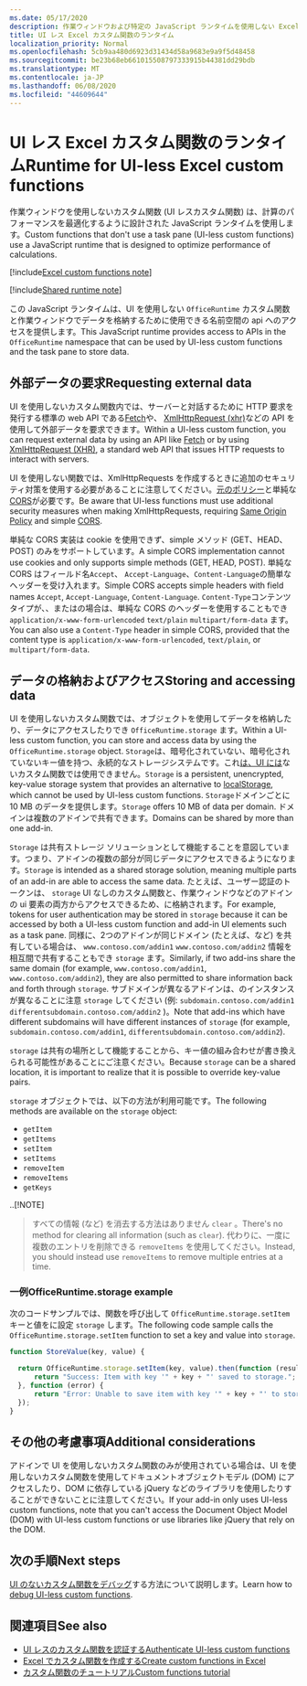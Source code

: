 ```yaml
---
ms.date: 05/17/2020
description: 作業ウィンドウおよび特定の JavaScript ランタイムを使用しない Excel カスタム関数について説明します。
title: UI レス Excel カスタム関数のランタイム
localization_priority: Normal
ms.openlocfilehash: 5cb9aa480d6923d31434d58a9683e9a9f5d48458
ms.sourcegitcommit: be23b68eb661015508797333915b44381dd29bdb
ms.translationtype: MT
ms.contentlocale: ja-JP
ms.lasthandoff: 06/08/2020
ms.locfileid: "44609644"
---
```

# <a name="runtime-for-ui-less-excel-custom-functions"></a><span data-ttu-id="d7511-103">UI レス Excel カスタム関数のランタイム</span><span class="sxs-lookup"><span data-stu-id="d7511-103">Runtime for UI-less Excel custom functions</span></span>

<span data-ttu-id="d7511-104">作業ウィンドウを使用しないカスタム関数 (UI レスカスタム関数) は、計算のパフォーマンスを最適化するように設計された JavaScript ランタイムを使用します。</span><span class="sxs-lookup"><span data-stu-id="d7511-104">Custom functions that don't use a task pane (UI-less custom functions) use a JavaScript runtime that is designed to optimize performance of calculations.</span></span>

[!include[Excel custom functions note](../includes/excel-custom-functions-note.md)]

[!include[Shared runtime note](../includes/shared-runtime-note.md)]

<span data-ttu-id="d7511-105">この JavaScript ランタイムは、UI を使用しない `OfficeRuntime` カスタム関数と作業ウィンドウでデータを格納するために使用できる名前空間の api へのアクセスを提供します。</span><span class="sxs-lookup"><span data-stu-id="d7511-105">This JavaScript runtime provides access to APIs in the `OfficeRuntime` namespace that can be used by UI-less custom functions and the task pane to store data.</span></span>

## <a name="requesting-external-data"></a><span data-ttu-id="d7511-106">外部データの要求</span><span class="sxs-lookup"><span data-stu-id="d7511-106">Requesting external data</span></span>

<span data-ttu-id="d7511-107">UI を使用しないカスタム関数内では、サーバーと対話するために HTTP 要求を発行する標準の web API である[Fetch](https://developer.mozilla.org/en-US/docs/Web/API/Fetch_API)や、 [XmlHttpRequest (xhr)](https://developer.mozilla.org/en-US/docs/Web/API/XMLHttpRequest)などの API を使用して外部データを要求できます。</span><span class="sxs-lookup"><span data-stu-id="d7511-107">Within a UI-less custom function, you can request external data by using an API like [Fetch](https://developer.mozilla.org/en-US/docs/Web/API/Fetch_API) or by using [XmlHttpRequest (XHR)](https://developer.mozilla.org/en-US/docs/Web/API/XMLHttpRequest), a standard web API that issues HTTP requests to interact with servers.</span></span>

<span data-ttu-id="d7511-108">UI を使用しない関数では、XmlHttpRequests を作成するときに追加のセキュリティ対策を使用する必要があることに注意してください。[元のポリシー](https://developer.mozilla.org/en-US/docs/Web/Security/Same-origin_policy)と単純な[CORS](https://www.w3.org/TR/cors/)が必要です。</span><span class="sxs-lookup"><span data-stu-id="d7511-108">Be aware that UI-less functions must use additional security measures when making XmlHttpRequests, requiring [Same Origin Policy](https://developer.mozilla.org/en-US/docs/Web/Security/Same-origin_policy) and simple [CORS](https://www.w3.org/TR/cors/).</span></span>

<span data-ttu-id="d7511-109">単純な CORS 実装は cookie を使用できず、simple メソッド (GET、HEAD、POST) のみをサポートしています。</span><span class="sxs-lookup"><span data-stu-id="d7511-109">A simple CORS implementation cannot use cookies and only supports simple methods (GET, HEAD, POST).</span></span> <span data-ttu-id="d7511-110">単純な CORS はフィールド名`Accept`、 `Accept-Language`、`Content-Language`の簡単なヘッダーを受け入れます。</span><span class="sxs-lookup"><span data-stu-id="d7511-110">Simple CORS accepts simple headers with field names `Accept`, `Accept-Language`, `Content-Language`.</span></span> <span data-ttu-id="d7511-111">`Content-Type`コンテンツタイプが、、またはの場合は、単純な CORS のヘッダーを使用することもでき `application/x-www-form-urlencoded` `text/plain` `multipart/form-data` ます。</span><span class="sxs-lookup"><span data-stu-id="d7511-111">You can also use a `Content-Type` header in simple CORS, provided that the content type is `application/x-www-form-urlencoded`, `text/plain`, or `multipart/form-data`.</span></span>

## <a name="storing-and-accessing-data"></a><span data-ttu-id="d7511-112">データの格納およびアクセス</span><span class="sxs-lookup"><span data-stu-id="d7511-112">Storing and accessing data</span></span>

<span data-ttu-id="d7511-113">UI を使用しないカスタム関数では、オブジェクトを使用してデータを格納したり、データにアクセスしたりでき `OfficeRuntime.storage` ます。</span><span class="sxs-lookup"><span data-stu-id="d7511-113">Within a UI-less custom function, you can store and access data by using the `OfficeRuntime.storage` object.</span></span> <span data-ttu-id="d7511-114">`Storage`は、暗号化されていない、暗号化されていないキー値を持つ、永続的なストレージシステムです。これ[は、UI には](https://developer.mozilla.org/en-US/docs/Web/API/Window/localStorage)ないカスタム関数では使用できません。</span><span class="sxs-lookup"><span data-stu-id="d7511-114">`Storage` is a persistent, unencrypted, key-value storage system that provides an alternative to [localStorage](https://developer.mozilla.org/en-US/docs/Web/API/Window/localStorage), which cannot be used by UI-less custom functions.</span></span> <span data-ttu-id="d7511-115">`Storage`ドメインごとに 10 MB のデータを提供します。</span><span class="sxs-lookup"><span data-stu-id="d7511-115">`Storage` offers 10 MB of data per domain.</span></span> <span data-ttu-id="d7511-116">ドメインは複数のアドインで共有できます。</span><span class="sxs-lookup"><span data-stu-id="d7511-116">Domains can be shared by more than one add-in.</span></span>

<span data-ttu-id="d7511-117">`Storage` は共有ストレージ ソリューションとして機能することを意図しています。つまり、アドインの複数の部分が同じデータにアクセスできるようになります。</span><span class="sxs-lookup"><span data-stu-id="d7511-117">`Storage` is intended as a shared storage solution, meaning multiple parts of an add-in are able to access the same data.</span></span> <span data-ttu-id="d7511-118">たとえば、ユーザー認証のトークンは、 `storage` UI なしのカスタム関数と、作業ウィンドウなどのアドインの ui 要素の両方からアクセスできるため、に格納されます。</span><span class="sxs-lookup"><span data-stu-id="d7511-118">For example, tokens for user authentication may be stored in `storage` because it can be accessed by both a UI-less custom function and add-in UI elements such as a task pane.</span></span> <span data-ttu-id="d7511-119">同様に、2つのアドインが同じドメイン (たとえば、など) を共有している場合は、 `www.contoso.com/addin1` `www.contoso.com/addin2` 情報を相互間で共有することもでき `storage` ます。</span><span class="sxs-lookup"><span data-stu-id="d7511-119">Similarly, if two add-ins share the same domain (for example, `www.contoso.com/addin1`, `www.contoso.com/addin2`), they are also permitted to share information back and forth through `storage`.</span></span> <span data-ttu-id="d7511-120">サブドメインが異なるアドインは、のインスタンスが異なることに注意 `storage` してください (例: `subdomain.contoso.com/addin1` `differentsubdomain.contoso.com/addin2` )。</span><span class="sxs-lookup"><span data-stu-id="d7511-120">Note that add-ins which have different subdomains will have different instances of `storage` (for example, `subdomain.contoso.com/addin1`, `differentsubdomain.contoso.com/addin2`).</span></span>

<span data-ttu-id="d7511-121">`storage` は共有の場所として機能することから、キー値の組み合わせが書き換えられる可能性があることにご注意ください。</span><span class="sxs-lookup"><span data-stu-id="d7511-121">Because `storage` can be a shared location, it is important to realize that it is possible to override key-value pairs.</span></span>

<span data-ttu-id="d7511-122">`storage` オブジェクトでは、以下の方法が利用可能です。</span><span class="sxs-lookup"><span data-stu-id="d7511-122">The following methods are available on the `storage` object:</span></span>

 - `getItem`
 - `getItems`
 - `setItem`
 - `setItems`
 - `removeItem`
 - `removeItems`
 - `getKeys`

<span data-ttu-id="d7511-123">.</span><span class="sxs-lookup"><span data-stu-id="d7511-123">.</span></span>[!NOTE]
> <span data-ttu-id="d7511-124">すべての情報 (など) を消去する方法はありません `clear` 。</span><span class="sxs-lookup"><span data-stu-id="d7511-124">There's no method for clearing all information (such as `clear`).</span></span> <span data-ttu-id="d7511-125">代わりに、一度に複数のエントリを削除できる `removeItems` を使用してください。</span><span class="sxs-lookup"><span data-stu-id="d7511-125">Instead, you should instead use `removeItems` to remove multiple entries at a time.</span></span>

### <a name="officeruntimestorage-example"></a><span data-ttu-id="d7511-126">一例</span><span class="sxs-lookup"><span data-stu-id="d7511-126">OfficeRuntime.storage example</span></span>

<span data-ttu-id="d7511-127">次のコードサンプルでは、関数を呼び出して `OfficeRuntime.storage.setItem` キーと値をに設定 `storage` します。</span><span class="sxs-lookup"><span data-stu-id="d7511-127">The following code sample calls the `OfficeRuntime.storage.setItem` function to set a key and value into `storage`.</span></span>

```js
function StoreValue(key, value) {

  return OfficeRuntime.storage.setItem(key, value).then(function (result) {
      return "Success: Item with key '" + key + "' saved to storage.";
  }, function (error) {
      return "Error: Unable to save item with key '" + key + "' to storage. " + error;
  });
}
```

## <a name="additional-considerations"></a><span data-ttu-id="d7511-128">その他の考慮事項</span><span class="sxs-lookup"><span data-stu-id="d7511-128">Additional considerations</span></span>

<span data-ttu-id="d7511-129">アドインで UI を使用しないカスタム関数のみが使用されている場合は、UI を使用しないカスタム関数を使用してドキュメントオブジェクトモデル (DOM) にアクセスしたり、DOM に依存している jQuery などのライブラリを使用したりすることができないことに注意してください。</span><span class="sxs-lookup"><span data-stu-id="d7511-129">If your add-in only uses UI-less custom functions, note that you can't access the Document Object Model (DOM) with UI-less custom functions or use libraries like jQuery that rely on the DOM.</span></span>

## <a name="next-steps"></a><span data-ttu-id="d7511-130">次の手順</span><span class="sxs-lookup"><span data-stu-id="d7511-130">Next steps</span></span>
<span data-ttu-id="d7511-131">[UI のないカスタム関数をデバッグ](custom-functions-debugging.md)する方法について説明します。</span><span class="sxs-lookup"><span data-stu-id="d7511-131">Learn how to [debug UI-less custom functions](custom-functions-debugging.md).</span></span>

## <a name="see-also"></a><span data-ttu-id="d7511-132">関連項目</span><span class="sxs-lookup"><span data-stu-id="d7511-132">See also</span></span>

* [<span data-ttu-id="d7511-133">UI レスのカスタム関数を認証する</span><span class="sxs-lookup"><span data-stu-id="d7511-133">Authenticate UI-less custom functions</span></span>](custom-functions-authentication.md)
* [<span data-ttu-id="d7511-134">Excel でカスタム関数を作成する</span><span class="sxs-lookup"><span data-stu-id="d7511-134">Create custom functions in Excel</span></span>](custom-functions-overview.md)
* [<span data-ttu-id="d7511-135">カスタム関数のチュートリアル</span><span class="sxs-lookup"><span data-stu-id="d7511-135">Custom functions tutorial</span></span>](../tutorials/excel-tutorial-create-custom-functions.md)
